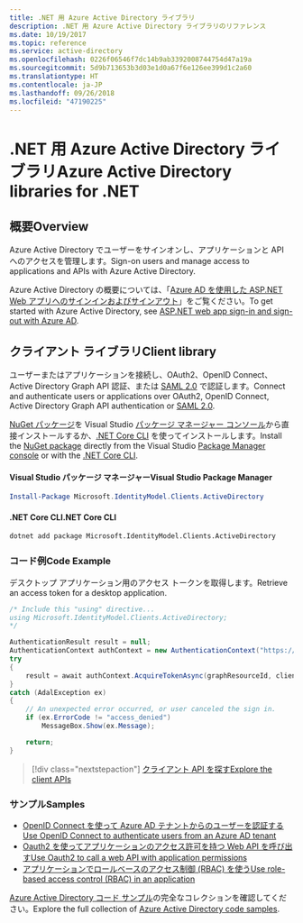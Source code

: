 ```yaml
---
title: .NET 用 Azure Active Directory ライブラリ
description: .NET 用 Azure Active Directory ライブラリのリファレンス
ms.date: 10/19/2017
ms.topic: reference
ms.service: active-directory
ms.openlocfilehash: 0226f06546f7dc14b9ab3392008744754d47a19a
ms.sourcegitcommit: 5d9b713653b3d03e1d0a67f6e126ee399d1c2a60
ms.translationtype: HT
ms.contentlocale: ja-JP
ms.lasthandoff: 09/26/2018
ms.locfileid: "47190225"
---
```

# <a name="azure-active-directory-libraries-for-net"></a><span data-ttu-id="2c431-103">.NET 用 Azure Active Directory ライブラリ</span><span class="sxs-lookup"><span data-stu-id="2c431-103">Azure Active Directory libraries for .NET</span></span>

## <a name="overview"></a><span data-ttu-id="2c431-104">概要</span><span class="sxs-lookup"><span data-stu-id="2c431-104">Overview</span></span>

<span data-ttu-id="2c431-105">Azure Active Directory でユーザーをサインオンし、アプリケーションと API へのアクセスを管理します。</span><span class="sxs-lookup"><span data-stu-id="2c431-105">Sign-on users and manage access to applications and APIs with Azure Active Directory.</span></span>

<span data-ttu-id="2c431-106">Azure Active Directory の概要については、「[Azure AD を使用した ASP.NET Web アプリへのサインインおよびサインアウト](/azure/active-directory/develop/active-directory-devquickstarts-webapp-dotnet)」をご覧ください。</span><span class="sxs-lookup"><span data-stu-id="2c431-106">To get started with Azure Active Directory, see [ASP.NET web app sign-in and sign-out with Azure AD](/azure/active-directory/develop/active-directory-devquickstarts-webapp-dotnet).</span></span>

## <a name="client-library"></a><span data-ttu-id="2c431-107">クライアント ライブラリ</span><span class="sxs-lookup"><span data-stu-id="2c431-107">Client library</span></span>

<span data-ttu-id="2c431-108">ユーザーまたはアプリケーションを接続し、OAuth2、OpenID Connect、Active Directory Graph API 認証、または [SAML 2.0](https://docs.microsoft.com/azure/active-directory/develop/active-directory-saml-protocol-reference) で認証します。</span><span class="sxs-lookup"><span data-stu-id="2c431-108">Connect and authenticate users or applications over OAuth2, OpenID Connect, Active Directory Graph API authentication or [SAML 2.0](https://docs.microsoft.com/azure/active-directory/develop/active-directory-saml-protocol-reference).</span></span>

<span data-ttu-id="2c431-109">[NuGet パッケージ](https://www.nuget.org/packages/Microsoft.Azure.Management.AppService.Fluent)を Visual Studio [パッケージ マネージャー コンソール][PackageManager]から直接インストールするか、[.NET Core CLI][DotNetCLI] を使ってインストールします。</span><span class="sxs-lookup"><span data-stu-id="2c431-109">Install the [NuGet package](https://www.nuget.org/packages/Microsoft.Azure.Management.AppService.Fluent) directly from the Visual Studio [Package Manager console][PackageManager] or with the [.NET Core CLI][DotNetCLI].</span></span>

#### <a name="visual-studio-package-manager"></a><span data-ttu-id="2c431-110">Visual Studio パッケージ マネージャー</span><span class="sxs-lookup"><span data-stu-id="2c431-110">Visual Studio Package Manager</span></span>

```powershell
Install-Package Microsoft.IdentityModel.Clients.ActiveDirectory
```

#### <a name="net-core-cli"></a><span data-ttu-id="2c431-111">.NET Core CLI</span><span class="sxs-lookup"><span data-stu-id="2c431-111">.NET Core CLI</span></span>

```bash
dotnet add package Microsoft.IdentityModel.Clients.ActiveDirectory
```

### <a name="code-example"></a><span data-ttu-id="2c431-112">コード例</span><span class="sxs-lookup"><span data-stu-id="2c431-112">Code Example</span></span>

<span data-ttu-id="2c431-113">デスクトップ アプリケーション用のアクセス トークンを取得します。</span><span class="sxs-lookup"><span data-stu-id="2c431-113">Retrieve an access token for a desktop application.</span></span>

```csharp
/* Include this "using" directive...
using Microsoft.IdentityModel.Clients.ActiveDirectory;
*/

AuthenticationResult result = null;
AuthenticationContext authContext = new AuthenticationContext("https://someauthority.com");
try
{
    result = await authContext.AcquireTokenAsync(graphResourceId, clientId, redirectUri, new PlatformParameters(PromptBehavior.Auto));
}
catch (AdalException ex)
{
    // An unexpected error occurred, or user canceled the sign in.
    if (ex.ErrorCode != "access_denied")
        MessageBox.Show(ex.Message);

    return;
}
```

> [!div class="nextstepaction"]
> [<span data-ttu-id="2c431-114">クライアント API を探す</span><span class="sxs-lookup"><span data-stu-id="2c431-114">Explore the client APIs</span></span>](/dotnet/api/overview/azure/activedirectory/client)

### <a name="samples"></a><span data-ttu-id="2c431-115">サンプル</span><span class="sxs-lookup"><span data-stu-id="2c431-115">Samples</span></span>

* [<span data-ttu-id="2c431-116">OpenID Connect を使って Azure AD テナントからのユーザーを認証する</span><span class="sxs-lookup"><span data-stu-id="2c431-116">Use OpenID Connect to authenticate users from an Azure AD tenant</span></span>](https://github.com/Azure-Samples/active-directory-dotnet-webapp-openidconnect)
* [<span data-ttu-id="2c431-117">Oauth2 を使ってアプリケーションのアクセス許可を持つ Web API を呼び出す</span><span class="sxs-lookup"><span data-stu-id="2c431-117">Use Oauth2 to call a web API with application permissions</span></span>](https://github.com/Azure-Samples/active-directory-dotnet-webapp-webapi-oauth2-appidentity)
* [<span data-ttu-id="2c431-118">アプリケーションでロールベースのアクセス制御 (RBAC) を使う</span><span class="sxs-lookup"><span data-stu-id="2c431-118">Use role-based access control (RBAC) in an application</span></span>](https://github.com/Azure-Samples/active-directory-dotnet-webapp-roleclaims)

<span data-ttu-id="2c431-119">[Azure Active Directory コード サンプル](/azure/active-directory/develop/active-directory-code-samples)の完全なコレクションを確認してください。</span><span class="sxs-lookup"><span data-stu-id="2c431-119">Explore the full collection of [Azure Active Directory code samples](/azure/active-directory/develop/active-directory-code-samples).</span></span>

[PackageManager]: https://docs.microsoft.com/nuget/tools/package-manager-console
[DotNetCLI]: https://docs.microsoft.com/dotnet/core/tools/dotnet-add-package

